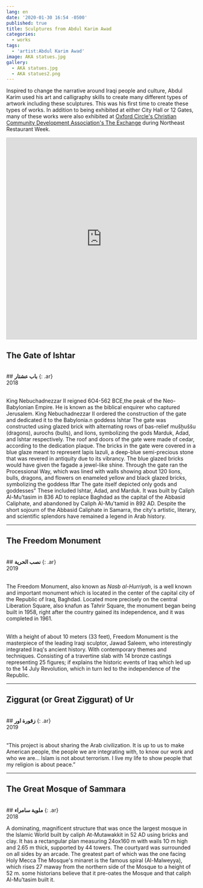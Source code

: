 ```yaml
---
lang: en
date: '2020-01-30 16:54 -0500'
published: true
title: Sculptures from Abdul Karim Awad
categories:
  - works
tags:
  - 'artist:Abdul Karim Awad'
image: AKA statues.jpg
gallery:
  - AKA statues.jpg
  - AKA statues2.png
---
```

Inspired to change the narrative around Iraqi people and culture, Abdul Karim used his art and calligraphy skills to create many different types of artwork including these sculptures. This was his first time to create these types of works. In addition to being exhibited at either City Hall or 12 Gates, many of these works were also exhibited at [Oxford Circle's Christian Community Development Association's The Exchange](http://occcda.org/) during Northeast Restaurant Week.


<iframe class="airtable-embed" src="https://airtable.com/embed/shrXuSoCS7jwyf9N8?backgroundColor=red&viewControls=on" frameborder="0" onmousewheel="" width="100%" height="533" style="background: transparent; border: 1px solid #ccc;"></iframe>



## **The Gate of Ishtar**
<br/> ## **باب عشتار**
{: .ar}
<br/> 2018

<br/>King Nebuchadnezzar II reigned 6O4-562 BCE,the peak of the Neo-Babylonian Empire. He is known as the biblical enquirer who captured Jerusalem. King Nebuchadnezzar II ordered the construction of the gate and dedicated it to the Babylonia.n goddess Ishtar The gate was constructed using glazed brick with alternating rows of bas-relief  mušḫuššu (dragons), aurochs (bulls), and lions, symbolizing the gods Marduk, Adad, and Ishtar respectively. The roof and doors of the gate were made of cedar, according to the dedication plaque. The bricks in the gate were covered in a blue glaze meant to represent lapis lazuli, a deep-blue semi-precious stone that was revered in antiquity due to its vibrancy. The blue glazed bricks would have given the fagade a jewel-like shine. Through the gate ran the Processional Way, which was lined with walls showing about 120 lions, bulls, dragons, and flowers on enameled yellow and black glazed bricks, symbolizing the goddess Iftar The gate itself depicted only gods and goddesses" These included Ishtar, Adad, and Marduk. It was built by Caliph Al-Mu'tasim in 836 AD to replace Baghdad as the capital of the Abbasid Caliphate, and abandoned by Caliph Al-Mu'tamid in 892 AD. Despite the short sojourn of the Abbasid Caliphate in Samarra, the city's artistic, literary, and scientific splendors have remained a legend in Arab history. 


<hr/>


## **The Freedom Monument**
<br/> ## **نصب الحرية**
{: .ar}
<br/> 2019 

<br/>The Freedom Monument, also known as _Nasb al-Hurriyah_, is a well known and important monument which is located in the center of the capital city of the Republic of Iraq, Baghdad. Located more precisely on the central Liberation Square, also knafun as Tahrir Square, the monument began being built in 1958, right after the country gained its independence, and it was completed in 1961. 

<br/>With a height of about 10 meters (33 feet), Freedom Monument is the masterpiece of the leading Iraqi sculptor, Jawad Saleem, who interestingly integrated Iraq's ancient history. With contemporary themes and techniques. Consisting of a travertine slab with 14 bronze castings representing 25 figures; if explains the historic events of Iraq which led up to the 14 July Revolution, which in turn led to the independence of the Republic. 


<hr/>


## **Ziggurat (or Great Ziggurat) of Ur** 
<br/> ## **زقورة اور**
{: .ar}
<br/> 2019 

<br/>“This project is about sharing the Arab civilization. It is up to us to make American people, the people we are integrating with, to know our work and who we are… Islam is not about terrorism. I live my life to show people that my religion is about peace.”


<hr/>


## **The Great Mosque of Sammara**
<br/> ## **ملوية سامراء**
{: .ar}
<br/> 2018 

A dominating, magnificent structure that was once the largest mosque in the lslamic World
built by caliph At-Mutawakkit in 52 AD using bricks and clay. It has a rectangular plan measuring 24ox160 m with wails 1O m high and 2.65 m thick, supported by 44 towers. The courtyard was surrounded on all sides by an arcade. The greatest part of which was the one facing Holy Mecca
The Mosque's minaret is the famous spiral (Al-Malweyya), which rises 27 maway from the northern side of the Mosque to a height of 52 m. some historians believe that it pre-oates the Mosque and that caliph Al-Mu'tasim built it.
